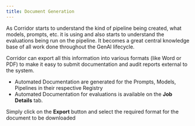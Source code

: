 ```yaml
---
title: Document Generation
---
```


As Corridor starts to understand the kind of pipeline being created, what models, prompts, etc. it is using and also starts to understand the evaluations being run on the pipeline. It becomes a great central knowledge base of all work done throughout the GenAI lifecycle.

Corridor can export all this information into various formats (like Word or PDF) to make it easy to submit documentation and audit reports external to the system.

- Automated Documentation are generated for the Prompts, Models, Pipelines in their respective Registry
- Automated Documentation for evaluations is available on the **Job Details** tab.

Simply click on the **Export** button and select the required format for the document to be downloaded
